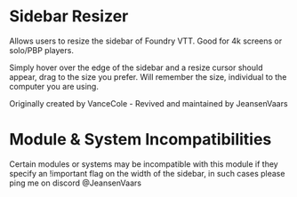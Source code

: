 # Sidebar Resizer
Allows users to resize the sidebar of Foundry VTT. Good for 4k screens or solo/PBP players.

Simply hover over the edge of the sidebar and a resize cursor should appear, drag to the size you prefer. Will remember the size, individual to the computer you are using.

Originally created by VanceCole - Revived and maintained by JeansenVaars 

# Module & System Incompatibilities
Certain modules or systems may be incompatible with this module if they specify an !important flag on the width of the sidebar, in such cases please ping me on discord @JeansenVaars